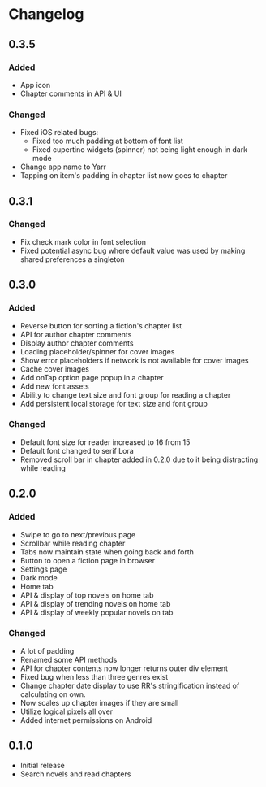 # Changelog

## 0.3.5

### Added

- App icon
- Chapter comments in API & UI

### Changed
- Fixed iOS related bugs:
  - Fixed too much padding at bottom of font list
  - Fixed cupertino widgets (spinner) not being light enough in dark mode
- Change app name to Yarr
- Tapping on item's padding in chapter list now goes to chapter

## 0.3.1

### Changed

- Fix check mark color in font selection
- Fixed potential async bug where default value was used by making shared preferences a singleton

## 0.3.0

### Added

- Reverse button for sorting a fiction's chapter list
- API for author chapter comments
- Display author chapter comments
- Loading placeholder/spinner for cover images
- Show error placeholders if network is not available for cover images
- Cache cover images
- Add onTap option page popup in a chapter
- Add new font assets
- Ability to change text size and font group for reading a chapter
- Add persistent local storage for text size and font group

### Changed

- Default font size for reader increased to 16 from 15
- Default font changed to serif Lora
- Removed scroll bar in chapter added in 0.2.0 due to it being distracting while reading

## 0.2.0

### Added

- Swipe to go to next/previous page
- Scrollbar while reading chapter
- Tabs now maintain state when going back and forth
- Button to open a fiction page in browser
- Settings page
- Dark mode
- Home tab
- API & display of top novels on home tab
- API & display of trending novels on home tab
- API & display of weekly popular novels on tab

### Changed

- A lot of padding
- Renamed some API methods
- API for chapter contents now longer returns outer div element
- Fixed bug when less than three genres exist
- Change chapter date display to use RR's stringification instead of calculating on own.
- Now scales up chapter images if they are small
- Utilize logical pixels all over
- Added internet permissions on Android

## 0.1.0

- Initial release
- Search novels and read chapters

